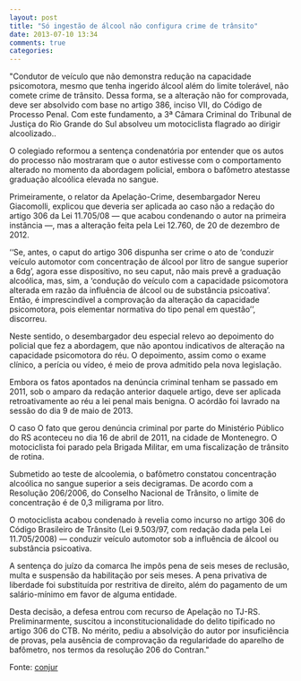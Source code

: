 ```yaml
---
layout: post
title: "Só ingestão de álcool não configura crime de trânsito"
date: 2013-07-10 13:34
comments: true
categories: 
---
```

"Condutor de veículo que não demonstra redução na capacidade psicomotora, mesmo que tenha ingerido álcool além do limite tolerável, não comete crime de trânsito. Dessa forma, se a alteração não for comprovada, deve ser absolvido com base no artigo 386, inciso VII, do Código de Processo Penal. Com este fundamento, a 3ª Câmara Criminal do Tribunal de Justiça do Rio Grande do Sul absolveu um motociclista flagrado ao dirigir alcoolizado..

O colegiado reformou a sentença condenatória por entender que os autos do processo não mostraram que o autor estivesse com o comportamento alterado no momento da abordagem policial, embora o bafômetro atestasse graduação alcoólica elevada no sangue.

Primeiramente, o relator da Apelação-Crime, desembargador Nereu Giacomolli, explicou que deveria ser aplicada ao caso não a redação do artigo 306 da Lei 11.705/08 — que acabou condenando o autor na primeira instância —, mas a alteração feita pela Lei 12.760, de 20 de dezembro de 2012.

‘‘Se, antes, o caput do artigo 306 dispunha ser crime o ato de ‘conduzir veículo automotor com concentração de álcool por litro de sangue superior a 6dg’, agora esse dispositivo, no seu caput, não mais prevê a graduação alcoólica, mas, sim, a ‘condução do veículo com a capacidade psicomotora alterada em razão da influência de álcool ou de substância psicoativa’. Então, é imprescindível a comprovação da alteração da capacidade psicomotora, pois elementar normativa do tipo penal em questão’’, discorreu.

Neste sentido, o desembargador deu especial relevo ao depoimento do policial que fez a abordagem, que não apontou indicativos de alteração na capacidade psicomotora do réu. O depoimento, assim como o exame clínico, a perícia ou vídeo, é meio de prova admitido pela nova legislação.

Embora os fatos apontados na denúncia criminal tenham se passado em 2011, sob o amparo da redação anterior daquele artigo, deve ser aplicada retroativamente ao réu a lei penal mais benigna. O acórdão foi lavrado na sessão do dia 9 de maio de 2013.

O caso
O fato que gerou denúncia criminal por parte do Ministério Público do RS aconteceu no dia 16 de abril de 2011, na cidade de Montenegro. O motociclista foi parado pela Brigada Militar, em uma fiscalização de trânsito de rotina.

Submetido ao teste de alcoolemia, o bafômetro constatou concentração alcoólica no sangue superior a seis decigramas. De acordo com a Resolução 206/2006, do Conselho Nacional de Trânsito, o limite de concentração é de 0,3 miligrama por litro.

O motociclista acabou condenado à revelia como incurso no artigo 306 do Código Brasileiro de Trânsito (Lei 9.503/97, com redação dada pela Lei 11.705/2008) — conduzir veículo automotor sob a influência de álcool ou substância psicoativa.

A sentença do juízo da comarca lhe impôs pena de seis meses de reclusão, multa e suspensão da habilitação por seis meses. A pena privativa de liberdade foi substituída por restritiva de direito, além do pagamento de um salário-mínimo em favor de alguma entidade.

Desta decisão, a defesa entrou com recurso de Apelação no TJ-RS. Preliminarmente, suscitou a inconstitucionalidade do delito tipificado no artigo 306 do CTB. No mérito, pediu a absolvição do autor por insuficiência de provas, pela ausência de comprovação da regularidade do aparelho de bafômetro, nos termos da resolução 206 do Contran."

Fonte: [conjur](http://www.conjur.com.br/2013-jul-04/ingestao-alcool-comprovacao-alteracao-psicomotora-nao-configura-crime)